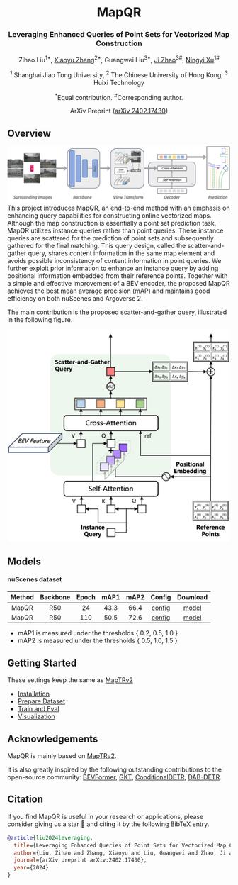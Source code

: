 <div align="center">
<h1>MapQR</h1>
<h3>Leveraging Enhanced Queries of Point Sets for Vectorized Map Construction</h3>

Zihao Liu<sup>1*</sup>, 
[Xiaoyu Zhang](https://scholar.google.com/citations?hl=zh-CN&user=GUbdeFsAAAAJ&view_op=list_works&sortby=pubdate)<sup>2*</sup>, 
Guangwei Liu<sup>3*</sup>,
[Ji Zhao](https://sites.google.com/site/drjizhao/)<sup>3#</sup>,
[Ningyi Xu](http://www.qingyuan.sjtu.edu.cn/a/xu-ning-yi-1.html)<sup>1#</sup>

<sup>1</sup> Shanghai Jiao Tong University, 
<sup>2</sup> The Chinese University of Hong Kong, 
<sup>3</sup> Huixi Technology

<sup>*</sup>Equal contribution. <sup>#</sup>Corresponding author.

ArXiv Preprint ([arXiv 2402.17430](https://arxiv.org/abs/2402.17430))

</div>

## Overview
![pipeline](assets/pipeline.jpg "pipeline")
This project introduces MapQR, an end-to-end method with an emphasis on enhancing query capabilities for constructing online vectorized maps.
Although the map construction is essentially a point set prediction task, MapQR utilizes instance queries rather than point queries. 
These instance queries are scattered for the prediction of point sets and subsequently gathered for the final matching. 
This query design, called the scatter-and-gather query, shares content information in the same map element and avoids possible inconsistency
of content information in point queries. 
We further exploit prior information to enhance an instance query by adding positional information embedded from their reference points. 
Together with a simple and effective improvement of a BEV encoder, the proposed MapQR achieves the best mean average precision (mAP) and maintains good efficiency on both nuScenes and Argoverse 2. 

The main contribution is the proposed scatter-and-gather query, illustrated in the following figure.
<div  align="center"> 
<img src="assets/decoder.jpg" width = "500">
</div>

## Models

#### nuScenes dataset

| Method  | Backbone | Epoch | mAP1 | mAP2 |                         Config                          |                                                                   Download                                                                   |
|:-------:|:--------:|:-----:|:----:|:----:|:-------------------------------------------------------:|:--------------------------------------------------------------------------------------------------------------------------------------------:|
|  MapQR  |   R50    |  24   | 43.3 | 66.4 | [config](projects/configs/mapqr/mapqr_nusc_r50_24ep.py) | [model](https://mycuhk-my.sharepoint.com/:u:/g/personal/1155168294_link_cuhk_edu_hk/EXrwWu0yvz5Ap_aU9FFb4x8BahsKfdFgYW7TgnpsIKho2Q?e=s2CnGT) |
|  MapQR  |   R50    |  110  | 50.5 | 72.6 | [config](projects/configs/mapqr/mapqr_nusc_r50_24ep.py) | [model](https://mycuhk-my.sharepoint.com/:u:/g/personal/1155168294_link_cuhk_edu_hk/EV-zT_ZOIaNEvOCMNuEqjIAB2GnV8HzR-cfskRmdOJcBPQ?e=uOefF4) |


- mAP1 is measured under the thresholds { 0.2, 0.5, 1.0 }
- mAP2 is measured under the thresholds { 0.5, 1.0, 1.5 }

## Getting Started
These settings keep the same as [MapTRv2](https://github.com/hustvl/MapTR/tree/maptrv2)
- [Installation](docs/install.md)
- [Prepare Dataset](docs/prepare_dataset.md)
- [Train and Eval](docs/train_eval.md)
- [Visualization](docs/visualization.md)


## Acknowledgements

MapQR is mainly based on [MapTRv2](https://github.com/hustvl/MapTR/tree/maptrv2). 

It is also greatly inspired by the following outstanding contributions to the open-source community:
[BEVFormer](https://github.com/fundamentalvision/BEVFormer),
[GKT](https://github.com/hustvl/GKT), 
[ConditionalDETR](https://github.com/Atten4Vis/ConditionalDETR),
[DAB-DETR](https://github.com/IDEA-Research/DAB-DETR).

## Citation
If you find MapQR is useful in your research or applications, 
please consider giving us a star 🌟 and citing it by the following BibTeX entry.
```bibtex
@article{liu2024leveraging,
  title={Leveraging Enhanced Queries of Point Sets for Vectorized Map Construction},
  author={Liu, Zihao and Zhang, Xiaoyu and Liu, Guangwei and Zhao, Ji and Xu, Ningyi},
  journal={arXiv preprint arXiv:2402.17430},
  year={2024}
}
```
